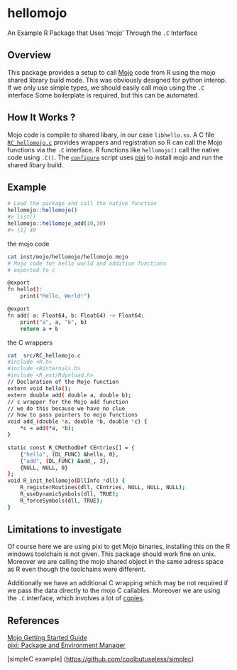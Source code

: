 
# hellomojo

An Example R Package that Uses ‘mojo’ Through the `.C` Interface

## Overview

This package provides a setup to call
[Mojo](https://www.modular.com/mojo) code from R using the mojo shared
library build mode. This was obviously designed for python interop. If
we only use simple types, we should easily call mojo using the `.C`
interface Some boilerplate is required, but this can be automated.

## How It Works ?

Mojo code is compile to shared libary, in our case `libhello.so`. A C
file [`RC_hellomojo.c`](src/RC_hellomojo.c) provides wrappers and
registration so R can call the Mojo functions via the `.C` interface. R
functions like `hellomojo()` call the native code using `.C()`. The
[`configure`](configure) script uses [pixi](https://pixi.sh/) to install
mojo and run the shared libary build.

## Example

``` r
# Load the package and call the native function
hellomojo::hellomojo()
#> list()
hellomojo::hellomojo_add(10,30)
#> [1] 40
```

the mojo code

``` bash
cat inst/mojo/hellomojo/hellomojo.mojo
# Mojo code for hello world and addition functions
# exported to c 

@export
fn hello():
    print("Hello, World!")

@export
fn add( a: Float64, b: Float64) -> Float64:
    print("a", a, "b", b)
    return a + b
```

the C wrappers

``` bash
cat  src/RC_hellomojo.c
#include <R.h>
#include <Rinternals.h>
#include <R_ext/Rdynload.h>
// Declaration of the Mojo function
extern void hello();
extern double add( double a, double b);
// c wrapper for the Mojo add function
// we do this because we have no clue
// how to pass pointers to mojo functions
void add_(double *a, double *b, double *c) {
    *c = add(*a, *b);
}

static const R_CMethodDef CEntries[] = {
    {"hello", (DL_FUNC) &hello, 0},
    {"add", (DL_FUNC) &add_, 3},
    {NULL, NULL, 0}
};
void R_init_hellomojo(DllInfo *dll) {
    R_registerRoutines(dll, CEntries, NULL, NULL, NULL);
    R_useDynamicSymbols(dll, TRUE);
    R_forceSymbols(dll, TRUE);
}
```

## Limitations to investigate

Of course here we are using pixi to get Mojo binaries, installing this
on the R windows toolchain is not given. This package should work fine
on unix. Moreover we are calling the mojo shared object in the same
adress space as R even though the toolchains were different.

Additionally we have an additional C wrapping which may be not required
if we pass the data directly to the mojo C callables. Moreover we are
using the `.C` interface, which involves a lot of
[copies](https://github.com/coolbutuseless/simplec).

## References

[Mojo Getting Started
Guide](https://docs.modular.com/mojo/manual/get-started)  
[pixi: Package and Environment Manager](https://pixi.sh/)

\[simpleC example\] (<https://github.com/coolbutuseless/simplec>)
